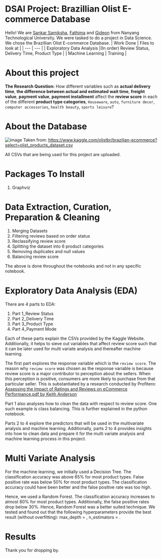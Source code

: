 # DSAI Project: Brazillian Olist E-commerce Database
Hello! We are [Sankar Samiksha](https://github.com/S-Samiksha), [Fathima](https://github.com/fath3725) and [Gideon](https://github.com/gmanik30) from Nanyang Technological University. We were tasked to do a project in Data Science. We chose the Brazillian Olist E-commerce Database. 
| Work Done | Files to look at |
| --- | --- |
| Exploratory Data Analysis |(In order) Review Status, Delivery Time, Product Type |
| Machine Learning | Training |

# About this project
**The Research Question:** 
How different variables such as **actual delivery time**, **the difference between actual and estimated wait time**, **freight value**, **payment value**, **payment installment** affect the **review score** in each of the different **product type categories**, `Houseware`, `auto`, `furniture decor`, `computer accessories`, `health beauty`, `sports leisure`? 


# About the Database
![image](https://user-images.githubusercontent.com/71448008/112981086-44770880-918d-11eb-91f0-996f72c4ddde.png)
Taken from: https://www.kaggle.com/olistbr/brazilian-ecommerce?select=olist_products_dataset.csv 

All CSVs that are being used for this project are uploaded. 

# Packages To Install
 1. Graphviz

# Data Extraction, Curation, Preparation & Cleaning
 1. Merging Datasets
 2. Filtering reviews based on order status
 3. Reclassifying review score
 4. Splitting the dataset into 6 product categories
 5. Removing duplicates and null values
 6. Balancing review score

The above is done throughout the notebooks and not in any specific notebook.

# Exploratory Data Analysis (EDA)
There are 4 parts to EDA:
 1. Part 1_Review Status
 2. Part 2_Delivery Time
 3. Part 3_Product Type
 4. Part 4_Payment Mode 

Each of these parts explain the CSVs provided by the Kaggle Website. Additionally, it helps to sieve out variables that affect review score such that it can be later used for multi variate analysis and thereafter machine learning. 

The first part explores the response variable which is the `review score`. The reason why `review score` was chosen as the response variable is because review score is a major contributor to perception about the sellers. When this perception is positive, consumers are more likely to purchase from that particular seller. 
This is substantiated by a research conducted by Profitero: 
<br>
[Assessing the Impact of Ratings and Reviews on eCommerce Performance.pdf by Keith Anderson](http://insights.profitero.com/rs/476-BCC-343/images/Assessing%20the%20Impact%20of%20Ratings%20and%20Reviews%20on%20eCommerce%20Performance.pdf)

Part 1 also analyses how to clean the data with respect to review score. One such example is class balancing. This is further explained in the python notebook. 

Parts 2 to 4 explore the predictors that will be used in the multivariate analysis and machine learning. Additionally, parts 2 to 4 provides insights into how to clean data and prepare it for the multi variate analysis and machine learning process in this project. 

# Multi Variate Analysis 
For the machine learning, we initially used a Decision Tree. The classification accuracy was above 65% for most product types. False positive rate was below 50% for most product types. The classification accuracy could have been better and the false positive rate was too high.

Hence, we used a Random Forest. The classification accuracy increases to almost 80% for most product types. Additionally, the false positive rates drop below 30%. Hence, Random Forest was a better suited technique. We tested and found out that the following hyperparameters provide the best result (without overfitting): max_depth = , n_estimators =  .

# Results


Thank you for dropping by.
